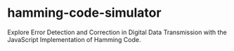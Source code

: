 # hamming-code-simulator
Explore Error Detection and Correction in Digital Data Transmission with the JavaScript Implementation of Hamming Code.
